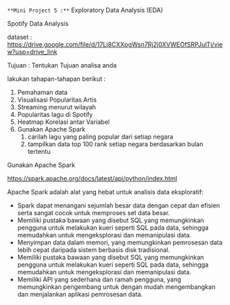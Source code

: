 `**Mini Project 5 :**` Exploratory Data Analysis (EDA)

Spotify Data Analysis

dataset : https://drive.google.com/file/d/17Lj8CXXpgWsn7Rj2j0XVWEOfSRPJulTj/view?usp=drive_link

Tujuan : Tentukan Tujuan analisa anda

lakukan tahapan-tahapan berikut :

1. Pemahaman data
2. Visualisasi Popularitas Artis
3. Streaming menurut wilayah
4. Popularitas lagu di Spotify
5. Heatmap Korelasi antar Variabel
6. Gunakan Apache Spark
   1. carilah lagu yang paling popular dari setiap negara
   2. tampilkan data top 100 rank setiap negara berdasarkan bulan tertentu

Gunakan Apache Spark

https://spark.apache.org/docs/latest/api/python/index.html

Apache Spark adalah alat yang hebat untuk analisis data eksploratif:

- Spark dapat menangani sejumlah besar data dengan cepat dan efisien serta sangat cocok untuk memproses set data besar.
- Memiliki pustaka bawaan yang disebut SQL yang memungkinkan pengguna untuk melakukan kueri seperti SQL pada data, sehingga memudahkan untuk mengeksplorasi dan memanipulasi data.
- Menyimpan data dalam memori, yang memungkinkan pemrosesan data lebih cepat daripada sistem berbasis disk tradisional.
- Memiliki pustaka bawaan yang disebut SQL yang memungkinkan pengguna untuk melakukan kueri seperti SQL pada data, sehingga memudahkan untuk mengeksplorasi dan memanipulasi data.
- Memiliki API yang sederhana dan ramah pengguna, yang memungkinkan pengembang untuk dengan mudah mengembangkan dan menjalankan aplikasi pemrosesan data.
